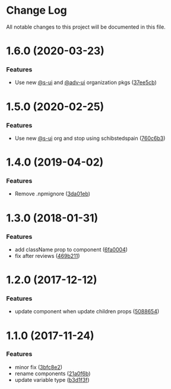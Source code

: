 # Change Log

All notable changes to this project will be documented in this file.

# 1.6.0 (2020-03-23)


### Features

* Use new [@s-ui](https://github.com/s-ui) and [@adv-ui](https://github.com/adv-ui) organization pkgs ([37ee5cb](https://github.com/SUI-Components/adevinta-spain-components/commit/37ee5cb99ddb8ce64bd1902ad80b12a2c9d82a4b))



# 1.5.0 (2020-02-25)


### Features

* Use new [@s-ui](https://github.com/s-ui) org and stop using schibstedspain ([760c6b3](https://github.com/SUI-Components/adevinta-spain-components/commit/760c6b39c929f2d837e84c441941848b2605e683))



# 1.4.0 (2019-04-02)


### Features

* Remove .npmignore ([3da01eb](https://github.com/SUI-Components/adevinta-spain-components/commit/3da01eb5acdc1c60100eea9c3e382adbc9020d5a))



# 1.3.0 (2018-01-31)


### Features

* add className prop to component ([6fa0004](https://github.com/SUI-Components/adevinta-spain-components/commit/6fa000405f1af29334768e3db495f500a0c49713))
* fix after reviews ([469b211](https://github.com/SUI-Components/adevinta-spain-components/commit/469b21120a989ed7c19c9a0ac23e8b6c17d4054a))



# 1.2.0 (2017-12-12)


### Features

* update component when update children props ([5088654](https://github.com/SUI-Components/adevinta-spain-components/commit/50886545bdecc2ee3f247b6497e52838d1732f01))



# 1.1.0 (2017-11-24)


### Features

* minor fix ([3bfc8e2](https://github.com/SUI-Components/adevinta-spain-components/commit/3bfc8e236e8a8a0ddde8647de02ffa1584bf47b8))
* rename components ([21a0f6b](https://github.com/SUI-Components/adevinta-spain-components/commit/21a0f6b8fe7141fe67a2febb3b7d894c2cae407e))
* update variable type ([b3d1f3f](https://github.com/SUI-Components/adevinta-spain-components/commit/b3d1f3f8eda7e900507ff9e870175cc66360e3db))



